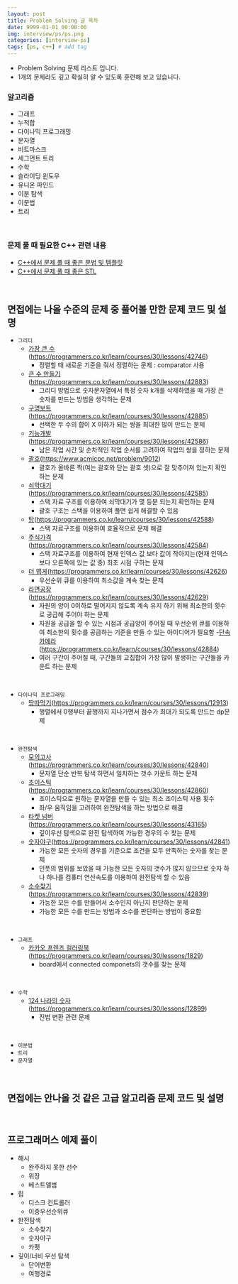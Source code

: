 ```yaml
---
layout: post
title: Problem Solving 글 목차
date: 9999-01-01 00:00:00
img: interview/ps/ps.png
categories: [interview-ps] 
tags: [ps, c++] # add tag
---
```


- Problem Solving 문제 리스트 입니다. 
- 1개의 문제라도 깊고 확실히 알 수 있도록 훈련해 보고 있습니다.

### 알고리즘 

- 그래프
- 누적합
- 다이나믹 프로그래밍
- 문자열
- 비트마스크
- 세그먼트 트리
- 수학
- 슬라이딩 윈도우
- 유니온 파인드
- 이분 탐색
- 이분법
- 트리

<br>

### 문제 풀 때 필요한 C++ 관련 내용

- [C++에서 문제 풀 때 좋은 문법 및 템플릿](https://gaussian37.github.io/interview-ps-tip/)
- [C++에서 문제 풀 때 좋은 STL](https://gaussian37.github.io/interview-ps-stl/)

<br>

## 면접에는 나올 수준의 문제 중 풀어볼 만한 문제 코드 및 설명


- `그리디`
    - [가장 큰 수](https://gaussian37.github.io/interview-ps-p42746/)(https://programmers.co.kr/learn/courses/30/lessons/42746)
        - 정렬할 때 새로운 기준을 줘서 정렬하는 문제 : comparator 사용
    - [큰 수 만들기](https://gaussian37.github.io/interview-ps-p42883/)(https://programmers.co.kr/learn/courses/30/lessons/42883)
        - 그리디 방법으로 숫자문자열에서 특정 숫자 k개를 삭제하였을 때 가장 큰 숫자를 만드는 방법을 생각하는 문제
    - [구명보트](https://gaussian37.github.io/interview-ps-p42885/)(https://programmers.co.kr/learn/courses/30/lessons/42885)
        - 선택한 두 수의 합이 X 이하가 되는 쌍을 최대한 많이 만드는 문제
    - [기능개발](https://gaussian37.github.io/interview-ps-p42586/)(https://programmers.co.kr/learn/courses/30/lessons/42586)
        - 남은 작업 시간 및 순차적인 작업 순서를 고려하여 작업의 쌍을 정하는 문제
    - [괄호](https://gaussian37.github.io/interview-ps-9012/)(https://www.acmicpc.net/problem/9012)
        - 괄호가 올바른 짝(여는 괄호와 닫는 괄호 셋)으로 잘 맞추어져 있는지 확인하는 문제 
    - [쇠막대기](https://gaussian37.github.io/interview-ps-p42585/)(https://programmers.co.kr/learn/courses/30/lessons/42585)
        - 스택 자료 구조를 이용하여 쇠막대기가 몇 등분 되는지 확인하는 문제
        - 괄호 구조는 스택을 이용하여 풀면 쉽게 해결할 수 있음
    - [탑](https://gaussian37.github.io/interview-ps-p42588/)(https://programmers.co.kr/learn/courses/30/lessons/42588)
        - 스택 자료구조를 이용하여 효율적으로 문제 해결
    - [주식가격](https://gaussian37.github.io/interview-ps-p42584/)(https://programmers.co.kr/learn/courses/30/lessons/42584)
        - 스택 자료구조를 이용하여 현재 인덱스 값 보다 값이 작아지는(현재 인덱스 보다 오른쪽에 있는 값 중) 최초 시점 구하는 문제
    - [더 맵게](https://gaussian37.github.io/interview-ps-p42626/)(https://programmers.co.kr/learn/courses/30/lessons/42626)
        - 우선순위 큐를 이용하여 최소값을 계속 찾는 문제    
    - [라면공장](https://gaussian37.github.io/interview-ps-p42629/)(https://programmers.co.kr/learn/courses/30/lessons/42629)
        - 자원의 양이 0이하로 떨어지지 않도록 계속 유지 하기 위해 최소한의 횟수로 공급해 주어야 하는 문제
        - 자원을 공급을 할 수 있는 시점과 공급양이 주어질 때 우선순위 큐를 이용하여 최소한의 횟수를 공급하는 기준을 만들 수 있는 아이디어가 필요함
    -[단속카메라](https://gaussian37.github.io/interview-ps-p42884/)(https://programmers.co.kr/learn/courses/30/lessons/42884)
        - 여러 구간이 주어질 때, 구간들의 교집합이 가장 많이 발생하는 구간들을 카운트 하는 문제    
            
<br>
    
- `다이나믹 프로그래밍`
    - [땅따먹기](https://gaussian37.github.io/interview-ps-p12913/)(https://programmers.co.kr/learn/courses/30/lessons/12913)
        - 행렬에서 0행부터 끝행까지 지나가면서 점수가 최대가 되도록 만드는 dp문제
        
<br>

- `완전탐색`
    - [모의고사](https://gaussian37.github.io/interview-ps-p42840/)(https://programmers.co.kr/learn/courses/30/lessons/42840)
        - 문자열 단순 반복 탐색 하면서 일치하는 갯수 카운트 하는 문제
    - [조이스틱](https://gaussian37.github.io/interview-ps-p42860/)(https://programmers.co.kr/learn/courses/30/lessons/42860)
        - 조이스틱으로 원하는 문자열을 만들 수 있는 최소 조이스틱 사용 횟수 
        - 좌/우 움직임을 고려하여 완전탐색을 하는 방법으로 해결
    - [타켓 넘버](https://gaussian37.github.io/interview-ps-p43165/)(https://programmers.co.kr/learn/courses/30/lessons/43165)
        - 깊이우선 탐색으로 완전 탐색하여 가능한 경우의 수 찾는 문제
    - [숫자야구](https://gaussian37.github.io/interview-ps-p42841/)(https://programmers.co.kr/learn/courses/30/lessons/42841)
        - 가능한 모든 숫자의 경우를 기준으로 조건을 모두 만족하는 숫자를 찾는 문제
        - 인풋의 범위를 보았을 때 가능한 모든 숫자의 갯수가 많지 않으므로 숫자 하나 하나를 컴퓨터 연산속도를 이용하여 완전탐색 할 수 있음
    - [소수찾기](https://gaussian37.github.io/interview-ps-p42839/)(https://programmers.co.kr/learn/courses/30/lessons/42839)
        - 가능한 모든 수를 만들어서 소수인지 아닌지 판단하는 문제
        - 가능한 모든 수를 만드는 방법과 소수를 판단하는 방법이 중요함        
        
<br>

- `그래프`
    - [카카오 프렌즈 컬러링북](https://gaussian37.github.io/interview-ps-p1829/)(https://programmers.co.kr/learn/courses/30/lessons/1829)
        - board에서 connected componets의 갯수를 찾는 문제
        
<br>

- `수학`
    - [124 나라의 숫자](https://gaussian37.github.io/interview-ps-p12899/)(https://programmers.co.kr/learn/courses/30/lessons/12899)
        - 진법 변환 관련 문제
        
<br>

- `이분법`
- `트리`
- `문자열`

<br>

## 면접에는 안나올 것 같은 고급 알고리즘 문제 코드 및 설명

<br>

## 프로그래머스 예제 풀이

- 해시
    - 완주하지 못한 선수
    - 위장
    - 베스트앨범
- 힙    
    - 디스크 컨트롤러
    - 이중우선순위큐
- 완전탐색
    - 소수찾기
    - 숫자야구
    - 카펫
- 깊이/너비 우선 탐색     
    - 단어변환
    - 여행경로
    
